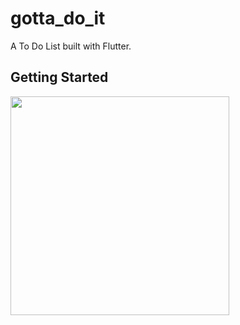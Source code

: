 # gotta_do_it

A To Do List built with Flutter.

## Getting Started

<img src="demo_video.gif" width="350"></a>
